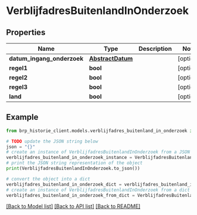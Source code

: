 # VerblijfadresBuitenlandInOnderzoek


## Properties

Name | Type | Description | Notes
------------ | ------------- | ------------- | -------------
**datum_ingang_onderzoek** | [**AbstractDatum**](AbstractDatum.md) |  | [optional] 
**regel1** | **bool** |  | [optional] 
**regel2** | **bool** |  | [optional] 
**regel3** | **bool** |  | [optional] 
**land** | **bool** |  | [optional] 

## Example

```python
from brp_historie_client.models.verblijfadres_buitenland_in_onderzoek import VerblijfadresBuitenlandInOnderzoek

# TODO update the JSON string below
json = "{}"
# create an instance of VerblijfadresBuitenlandInOnderzoek from a JSON string
verblijfadres_buitenland_in_onderzoek_instance = VerblijfadresBuitenlandInOnderzoek.from_json(json)
# print the JSON string representation of the object
print(VerblijfadresBuitenlandInOnderzoek.to_json())

# convert the object into a dict
verblijfadres_buitenland_in_onderzoek_dict = verblijfadres_buitenland_in_onderzoek_instance.to_dict()
# create an instance of VerblijfadresBuitenlandInOnderzoek from a dict
verblijfadres_buitenland_in_onderzoek_from_dict = VerblijfadresBuitenlandInOnderzoek.from_dict(verblijfadres_buitenland_in_onderzoek_dict)
```
[[Back to Model list]](../README.md#documentation-for-models) [[Back to API list]](../README.md#documentation-for-api-endpoints) [[Back to README]](../README.md)


